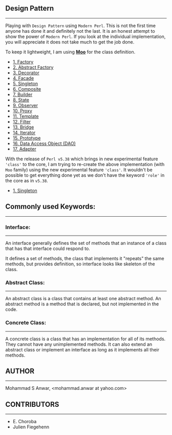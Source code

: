 ## Design Pattern
***

Playing with `Design Pattern` using `Modern Perl`. This is not the first time anyone has done it and definitely not the last. It is an honest attempt to show the power of `Modern Perl`. If you look at the individual implementation, you will appreciate it does not take much to get the job done.

To keep it lightweight, I am using [**Moo**](https://metacpan.org/pod/Moo) for the class definition.

- [1. Factory](https://github.com/manwar/Design-Patterns/tree/master/01-factory)
- [2. Abstract Factory](https://github.com/manwar/Design-Patterns/tree/master/02-abstract-factory)
- [3. Decorator](https://github.com/manwar/Design-Patterns/tree/master/03-decorator)
- [4. Facade](https://github.com/manwar/Design-Patterns/tree/master/04-facade)
- [5. Singleton](https://github.com/manwar/Design-Patterns/tree/master/05-singleton)
- [6. Composite](https://github.com/manwar/Design-Patterns/tree/master/06-composite)
- [7. Builder](https://github.com/manwar/Design-Patterns/tree/master/07-builder)
- [8. State](https://github.com/manwar/Design-Patterns/tree/master/08-state)
- [9. Observer](https://github.com/manwar/Design-Patterns/tree/master/09-observer)
- [10. Proxy](https://github.com/manwar/Design-Patterns/tree/master/10-proxy)
- [11. Template](https://github.com/manwar/Design-Patterns/tree/master/11-template)
- [12. Filter](https://github.com/manwar/Design-Patterns/tree/master/12-filter)
- [13. Bridge](https://github.com/manwar/Design-Patterns/tree/master/13-bridge)
- [14. Iterator](https://github.com/manwar/Design-Patterns/tree/master/14-iterator)
- [15. Prototype](https://github.com/manwar/Design-Patterns/tree/master/15-prototype)
- [16. Data Access Object (DAO)](https://github.com/manwar/Design-Patterns/tree/master/16-data-access-object)
- [17. Adapter](https://github.com/manwar/Design-Patterns/tree/master/17-adapter)

With the release of `Perl v5.38` which brings in new experimental feature `'class'` to the core, I am trying to re-create the above implementation (with `Moo` family) using the new experimental feature `'class'`. It wouldn't be possible to get everything done yet as we don't have the keyword `'role'` in the core as in `v5.38`.

- [1. Singleton](https://github.com/manwar/Design-Patterns/tree/master/00-class-feature/01-singleton)

## Commonly used Keywords:
***

### Interface:
***

An interface generally defines the set of  methods that an instance of a class that has that interface could respond to.

It defines  a set of methods, the class that implements it "repeats" the same methods, but provides definition, so  interface looks like skeleton of the class.

### Abstract Class:
***

An abstract class is a class that  contains at least one abstract method. An abstract method is  a method  that is declared, but not implemented in the code.

### Concrete Class:
***

A concrete class is a class  that  has an implementation  for all of its methods. They cannot have any unimplemented methods. It  can also extend an abstract class or implement an interface as long as it implements all their methods.

## AUTHOR
***

Mohammad S Anwar, <mohammad.anwar at yahoo.com>

## CONTRIBUTORS
***

- E. Choroba
- Julien Fiegehenn
